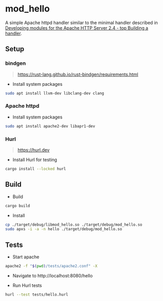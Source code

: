 mod_hello
=========

A simple Apache httpd handler similar to the minimal handler described in [Developing modules for the Apache HTTP Server 2.4 - top
Building a handler](https://httpd.apache.org/docs/2.4/developer/modguide.html#handling).



Setup
-----


### bindgen
> https://rust-lang.github.io/rust-bindgen/requirements.html

* Install system packages

```bash
sudo apt install llvm-dev libclang-dev clang
```


### Apache httpd

* Install system packages

```bash
sudo apt install apache2-dev libapr1-dev
```


### Hurl
> https://hurl.dev

* Install Hurl for testing
```bash
cargo install --locked hurl
```



Build
-----

* Build
```bash
cargo build
```

* Install
```bash
cp ./target/debug/libmod_hello.so ./target/debug/mod_hello.so
sudo apxs -i -a -n hello ./target/debug/mod_hello.so
```



Tests
-----

* Start apache
```bash
apache2 -f "$(pwd)/tests/apache2.conf" -X
```

* Navigate to http://localhost:8080/hello

* Run Hurl tests
```bash
hurl --test tests/hello.hurl
```
